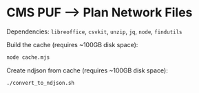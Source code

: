 # CMS PUF --> Plan Network Files

Dependencies: `libreoffice`, `csvkit`, `unzip`, `jq`, `node`, `findutils`

Build the cache (requires ~100GB disk space):

```sh
node cache.mjs
```

Create ndjson from cache (requires ~100GB disk space):
```sh
./convert_to_ndjson.sh
```
